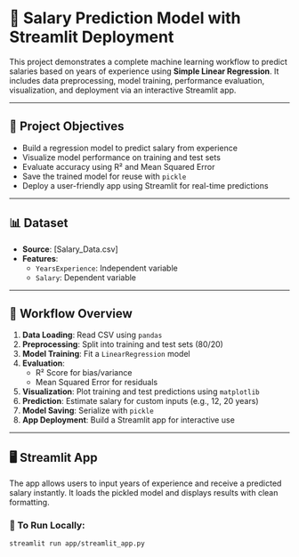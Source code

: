 # 💼 Salary Prediction Model with Streamlit Deployment

This project demonstrates a complete machine learning workflow to predict salaries based on years of experience using **Simple Linear Regression**. It includes data preprocessing, model training, performance evaluation, visualization, and deployment via an interactive Streamlit app.

---

## 📌 Project Objectives

- Build a regression model to predict salary from experience
- Visualize model performance on training and test sets
- Evaluate accuracy using R² and Mean Squared Error
- Save the trained model for reuse with `pickle`
- Deploy a user-friendly app using Streamlit for real-time predictions

---

## 📊 Dataset

- **Source**: [Salary_Data.csv]
- **Features**:
  - `YearsExperience`: Independent variable
  - `Salary`: Dependent variable

---

## 🚀 Workflow Overview

1. **Data Loading**: Read CSV using `pandas`
2. **Preprocessing**: Split into training and test sets (80/20)
3. **Model Training**: Fit a `LinearRegression` model
4. **Evaluation**:
   - R² Score for bias/variance
   - Mean Squared Error for residuals
5. **Visualization**: Plot training and test predictions using `matplotlib`
6. **Prediction**: Estimate salary for custom inputs (e.g., 12, 20 years)
7. **Model Saving**: Serialize with `pickle`
8. **App Deployment**: Build a Streamlit app for interactive use

---

## 🖥️ Streamlit App

The app allows users to input years of experience and receive a predicted salary instantly. It loads the pickled model and displays results with clean formatting.

### 🔧 To Run Locally:
```bash
streamlit run app/streamlit_app.py
